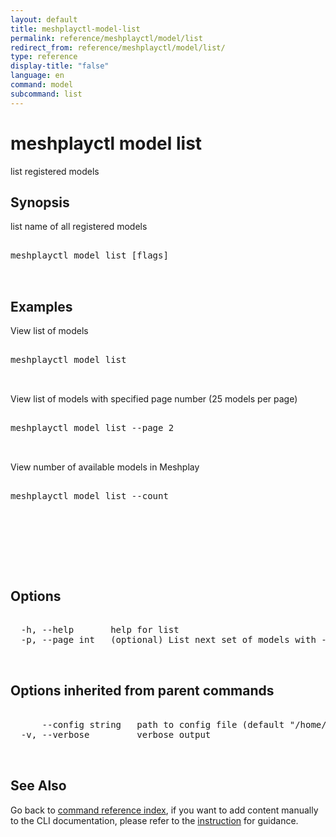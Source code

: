 ```yaml
---
layout: default
title: meshplayctl-model-list
permalink: reference/meshplayctl/model/list
redirect_from: reference/meshplayctl/model/list/
type: reference
display-title: "false"
language: en
command: model
subcommand: list
---
```


# meshplayctl model list

list registered models

## Synopsis

list name of all registered models
<pre class='codeblock-pre'>
<div class='codeblock'>
meshplayctl model list [flags]

</div>
</pre> 

## Examples

View list of models
<pre class='codeblock-pre'>
<div class='codeblock'>
meshplayctl model list

</div>
</pre> 

View list of models with specified page number (25 models per page)
<pre class='codeblock-pre'>
<div class='codeblock'>
meshplayctl model list --page 2

</div>
</pre> 

View number of available models in Meshplay
<pre class='codeblock-pre'>
<div class='codeblock'>
meshplayctl model list --count

</div>
</pre> 

<pre class='codeblock-pre'>
<div class='codeblock'>
    

</div>
</pre> 

## Options

<pre class='codeblock-pre'>
<div class='codeblock'>
  -h, --help       help for list
  -p, --page int   (optional) List next set of models with --page (default = 1) (default 1)

</div>
</pre>

## Options inherited from parent commands

<pre class='codeblock-pre'>
<div class='codeblock'>
      --config string   path to config file (default "/home/runner/.meshplay/config.yaml")
  -v, --verbose         verbose output

</div>
</pre>

## See Also

Go back to [command reference index](/reference/meshplayctl/), if you want to add content manually to the CLI documentation, please refer to the [instruction](/project/contributing/contributing-cli#preserving-manually-added-documentation) for guidance.
